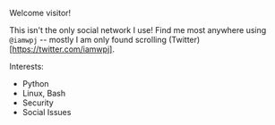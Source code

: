 Welcome visitor!

This isn't the only social network I use! Find me most anywhere using `@iamwpj` -- mostly I am only found scrolling (Twitter)[https://twitter.com/iamwpj].

Interests:
  - Python
  - Linux, Bash
  - Security
  - Social Issues
